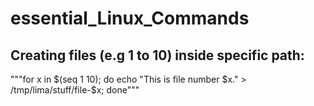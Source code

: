 # essential_Linux_Commands

## Creating files (e.g 1 to 10) inside specific path: 
"""for x in $(seq 1 10); do echo "This is file number $x." > /tmp/lima/stuff/file-$x; done"""
